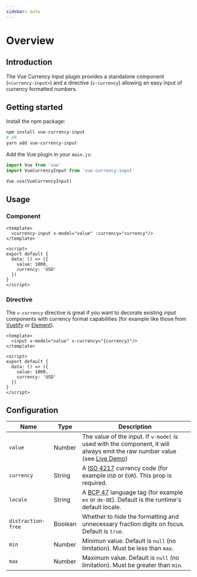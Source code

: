 ```yaml
---
sidebar: auto
---
```


# Overview

## Introduction
The Vue Currency Input plugin provides a standalone component (`<currency-input>`) and a directive (`v-currency`) allowing an easy input of currency formatted numbers.

## Getting started
Install the npm package:
``` bash
npm install vue-currency-input 
# OR 
yarn add vue-currency-input
```

Add the Vue plugin in your `main.js`:
``` js
import Vue from 'vue'
import VueCurrencyInput from 'vue-currency-input'

Vue.use(VueCurrencyInput)
```

## Usage
### Component
``` vue
<template>
  <currency-input v-model="value" :currency="currency"/>
</template>

<script>
export default {
  data: () => ({
    value: 1000,
    currency: 'USD'
  })
}
</script>
```

### Directive
The `v-currency` directive is great if you want to decorate existing input components with currency format capabilities (for example like those from [Vuetify](https://vuetifyjs.com/en/components/text-fields) or [Element](https://element.eleme.io/#/en-US/component/input)).

``` vue
<template>
  <input v-model="value" v-currency="{currency}"/>
</template>

<script>
export default {
  data: () => ({
    value: 1000,
    currency: 'USD'
  })
}
</script>
```

## Configuration

Name | Type | Description
--- | --- | --- 
`value` | Number |  The value of the input. If `v-model` is used with the component, it will always emit the raw number value (see [Live Demo](/demo/))
`currency` | String | A [ISO 4217](https://en.wikipedia.org/wiki/ISO_4217) currency code (for example `USD` or `EUR`). This prop is required.
`locale` | String | A [BCP 47](https://tools.ietf.org/html/bcp47) language tag (for example `en` or `de-DE`). Default is the runtime's default locale.
`distraction-free` | Boolean | Whether to hide the formatting and unnecessary fraction digits on focus. Default is `true`.
`min` | Number | Minimun value. Default is `null` (no limitation). Must be less than `max`.
`max` | Number | Maximum value. Default is `null` (no limitation). Must be greater than `min`.
